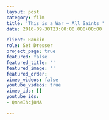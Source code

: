 ```yaml
---
layout: post
category: film
title: 'This is a War — All Saints '
date: 2016-09-30T23:00:00.000+00:00

client: Rankin
role: Set Dresser
project_page: true
featured: false
featured_title: ''
featured_image: ''
featured_order: 
vimeo_videos: false
youtube_videos: true
vimeo_ids: []
youtube_ids:
- QmheIhcj8MA

---
```

